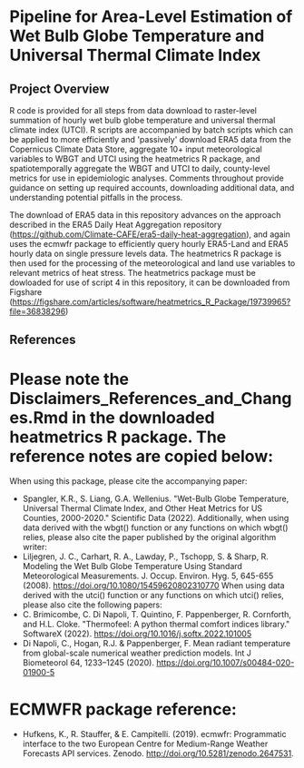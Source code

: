 # Pipeline for Area-Level Estimation of Wet Bulb Globe Temperature and Universal Thermal Climate Index

## Project Overview
R code is provided for all steps from data download to raster-level summation of hourly wet bulb globe temperature and universal thermal climate index (UTCI). R scripts are accompanied by batch scripts which can be applied to more efficiently and 'passively' download ERA5 data from the Copernicus Climate Data Store, aggregate 10+ input meteorological variables to WBGT and UTCI using the heatmetrics R package, and spatiotemporally aggregate the WBGT and UTCI to daily, county-level metrics for use in epidemiologic analyses. Comments throughout provide guidance on setting up required accounts, downloading additional data, and understanding potential pitfalls in the process.

The download of ERA5 data in this repository advances on the approach described in the ERA5 Daily Heat Aggregation repository (https://github.com/Climate-CAFE/era5-daily-heat-aggregation), and again uses the ecmwfr package to efficiently query hourly ERA5-Land and ERA5 hourly data on single pressure levels data. The heatmetrics R package is then used for the processing of the meteorological and land use variables to relevant metrics of heat stress. The heatmetrics package must be dowloaded for use of script 4 in this repository, it can be downloaded from Figshare (https://figshare.com/articles/software/heatmetrics_R_Package/19739965?file=36838296)

## References
#   Please note the Disclaimers_References_and_Changes.Rmd in the downloaded heatmetrics R package. The reference notes are copied below:
 When using this package, please cite the accompanying paper:
  - Spangler, K.R., S. Liang, G.A. Wellenius. "Wet-Bulb Globe Temperature, 
    Universal Thermal Climate Index, and Other Heat Metrics for US 
    Counties, 2000-2020." Scientific Data (2022).
Additionally, when using data derived with the wbgt() function or any functions on which wbgt() relies, please also cite the paper published by the original algorithm writer:
  - Liljegren, J. C., Carhart, R. A., Lawday, P., Tschopp, S. & Sharp, R. 
    Modeling the Wet Bulb Globe Temperature Using Standard Meteorological 
    Measurements. J. Occup. Environ. Hyg. 5, 645-655 (2008). 
    https://doi.org/10.1080/15459620802310770
When using data derived with the utci() function or any functions on which utci() relies, please also cite the following papers:
  - C. Brimicombe, C. Di Napoli, T. Quintino, F. Pappenberger, R. 
    Cornforth, and H.L. Cloke. "Thermofeel: A python thermal comfort 
    indices library." SoftwareX (2022). 
    https://doi.org/10.1016/j.softx.2022.101005
  - Di Napoli, C., Hogan, R.J. & Pappenberger, F. Mean radiant temperature 
    from global-scale numerical weather prediction models. Int J 
    Biometeorol 64, 1233–1245 (2020). 
    https://doi.org/10.1007/s00484-020-01900-5

#   ECMWFR package reference:
- Hufkens, K., R. Stauffer, & E. Campitelli. (2019). ecmwfr: Programmatic interface to the two European Centre for Medium-Range Weather Forecasts API services. Zenodo. http://doi.org/10.5281/zenodo.2647531.
